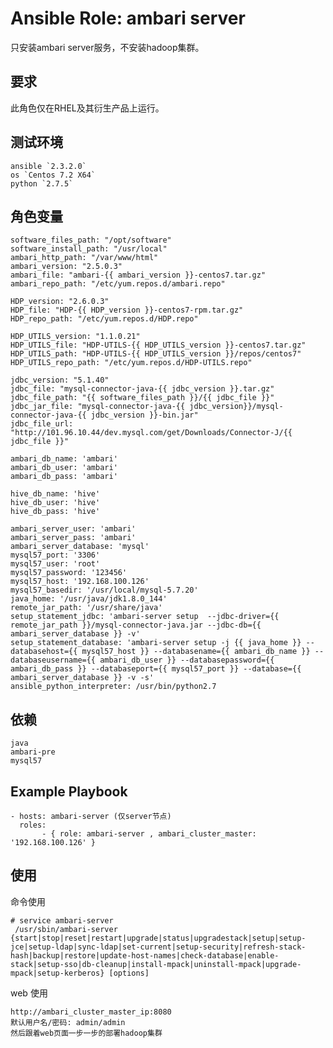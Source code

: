 # Ansible Role: ambari server

只安装ambari server服务，不安装hadoop集群。

## 要求

此角色仅在RHEL及其衍生产品上运行。

## 测试环境

	ansible `2.3.2.0`
	os `Centos 7.2 X64`
	python `2.7.5`

## 角色变量

	software_files_path: "/opt/software"
	software_install_path: "/usr/local"
	ambari_http_path: "/var/www/html"
	ambari_version: "2.5.0.3"
	ambari_file: "ambari-{{ ambari_version }}-centos7.tar.gz"
	ambari_repo_path: "/etc/yum.repos.d/ambari.repo"

	HDP_version: "2.6.0.3"
	HDP_file: "HDP-{{ HDP_version }}-centos7-rpm.tar.gz"
	HDP_repo_path: "/etc/yum.repos.d/HDP.repo"

	HDP_UTILS_version: "1.1.0.21"
	HDP_UTILS_file: "HDP-UTILS-{{ HDP_UTILS_version }}-centos7.tar.gz"
	HDP_UTILS_path: "HDP-UTILS-{{ HDP_UTILS_version }}/repos/centos7"
	HDP_UTILS_repo_path: "/etc/yum.repos.d/HDP-UTILS.repo"

	jdbc_version: "5.1.40"
	jdbc_file: "mysql-connector-java-{{ jdbc_version }}.tar.gz"
	jdbc_file_path: "{{ software_files_path }}/{{ jdbc_file }}"
	jdbc_jar_file: "mysql-connector-java-{{ jdbc_version}}/mysql-connector-java-{{ jdbc_version }}-bin.jar"
	jdbc_file_url: "http://101.96.10.44/dev.mysql.com/get/Downloads/Connector-J/{{ jdbc_file }}"

	ambari_db_name: 'ambari'
	ambari_db_user: 'ambari'
	ambari_db_pass: 'ambari'

	hive_db_name: 'hive'
	hive_db_user: 'hive'
	hive_db_pass: 'hive'

	ambari_server_user: 'ambari'
	ambari_server_pass: 'ambari'
	ambari_server_database: 'mysql'
	mysql57_port: '3306'
	mysql57_user: 'root'
	mysql57_password: '123456'
	mysql57_host: '192.168.100.126'
	mysql57_basedir: '/usr/local/mysql-5.7.20'
	java_home: '/usr/java/jdk1.8.0_144'
	remote_jar_path: '/usr/share/java'
	setup_statement_jdbc: 'ambari-server setup  --jdbc-driver={{ remote_jar_path }}/mysql-connector-java.jar --jdbc-db={{ ambari_server_database }} -v'
	setup_statement_database: 'ambari-server setup -j {{ java_home }} --databasehost={{ mysql57_host }} --databasename={{ ambari_db_name }} --databaseusername={{ ambari_db_user }} --databasepassword={{ ambari_db_pass }} --databaseport={{ mysql57_port }} --database={{ ambari_server_database }} -v -s'
	ansible_python_interpreter: /usr/bin/python2.7

## 依赖
	java
	ambari-pre
	mysql57


## Example Playbook

	- hosts: ambari-server (仅server节点)
	  roles: 
           - { role: ambari-server , ambari_cluster_master: '192.168.100.126' }

## 使用

命令使用

```
# service ambari-server
 /usr/sbin/ambari-server {start|stop|reset|restart|upgrade|status|upgradestack|setup|setup-jce|setup-ldap|sync-ldap|set-current|setup-security|refresh-stack-hash|backup|restore|update-host-names|check-database|enable-stack|setup-sso|db-cleanup|install-mpack|uninstall-mpack|upgrade-mpack|setup-kerberos} [options]

```

web 使用

	http://ambari_cluster_master_ip:8080
	默认用户名/密码: admin/admin
	然后跟着web页面一步一步的部署hadoop集群

